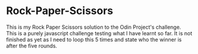 # Rock-Paper-Scissors
This is my Rock Paper Scissors solution to the Odin Project's challenge.
This is a purely javascript challenge testing what I have learnt so far. It is not finished as yet as I need to loop this 5 times and state who the winner is
after the five rounds.
